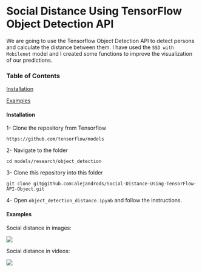 # Social Distance Using TensorFlow Object Detection API
We are going to use the Tensorflow Object Detection API to detect persons and calculate the distance between them. I have used the `SSD with Mobilenet` model and I created some functions to improve the visualization of our predictions.

### Table of Contents  

[Installation](#Installation) 

[Examples](#Examples)  

<a name="Installation"></a>
#### Installation

1- Clone the repository from Tensorflow
```
https://github.com/tensorflow/models
```

2- Navigate to the folder
```
cd models/research/object_detection
```

3- Clone this repository into this folder
```
git clone git@github.com:alejandrods/Social-Distance-Using-TensorFlow-API-Object.git
```

4- Open `object_detection_distance.ipynb` and follow the instructions.

<a name="Examples"></a>
#### Examples

Social distance in images:

![](https://github.com/alejandrods/Social-Distance-Using-TensorFlow-API-Object/blob/master/images/img1.png)

Social distance in videos:

![](https://github.com/alejandrods/Social-Distance-Using-TensorFlow-API-Object/blob/master/images/video1.gif)
